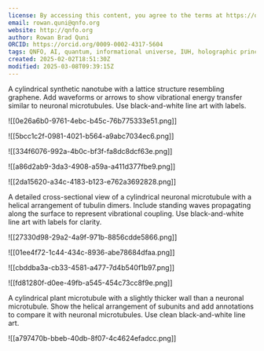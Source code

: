 ```yaml
---
license: By accessing this content, you agree to the terms at https://qnfo.org/LICENSE
email: rowan.quni@qnfo.org
website: http://qnfo.org
author: Rowan Brad Quni
ORCID: https://orcid.org/0009-0002-4317-5604
tags: QNFO, AI, quantum, informational universe, IUH, holographic principle
created: 2025-02-02T18:51:30Z
modified: 2025-03-08T09:39:15Z
---
```


A cylindrical synthetic nanotube with a lattice structure resembling graphene. Add waveforms or arrows to show vibrational energy transfer similar to neuronal microtubules. Use black-and-white line art with labels.

![[0e26a6b0-9761-4ebc-b45c-76b775333e51.png]]

![[5bcc1c2f-0981-4021-b564-a9abc7034ec6.png]]

![[334f6076-992a-4b0c-bf3f-fa8dc8dcf63e.png]]

![[a86d2ab9-3da3-4908-a59a-a411d377fbe9.png]]

![[2da15620-a34c-4183-b123-e762a3692828.png]]

A detailed cross-sectional view of a cylindrical neuronal microtubule with a helical arrangement of tubulin dimers. Include standing waves propagating along the surface to represent vibrational coupling. Use black-and-white line art with labels for clarity.

![[27330d98-29a2-4a9f-971b-8856cdde5866.png]]

![[01ee4f72-1c44-434c-8936-abe78684dfaa.png]]

![[cbddba3a-cb33-4581-a477-7d4b540f1b97.png]]

![[fd81280f-d0ee-49fb-a545-454c73cc8f9e.png]]

A cylindrical plant microtubule with a slightly thicker wall than a neuronal microtubule. Show the helical arrangement of subunits and add annotations to compare it with neuronal microtubules. Use clean black-and-white line art.

![[a797470b-bbeb-40db-8f07-4c4624efadcc.png]]
